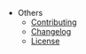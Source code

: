 * Others
    * [Contributing](https://github.com/isxcode/spring-oxygen/blob/latest/CONTRIBUTING.md)
    * [Changelog](https://github.com/isxcode/spring-oxygen/blob/latest/CHANGELOG.md)
    * [License](https://github.com/isxcode/spring-oxygen/blob/latest/LICENSE)

